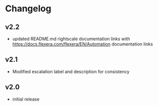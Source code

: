 # Changelog

## v2.2

- updated README.md rightscale documentation links with https://docs.flexera.com/flexera/EN/Automation documentation links

## v2.1

- Modified escalation label and description for consistency

## v2.0

- initial release
